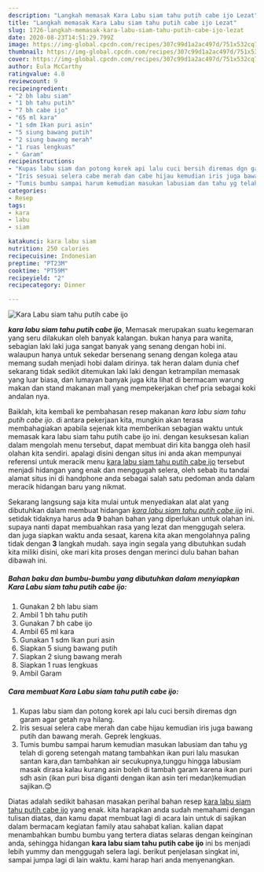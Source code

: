 ```yaml
---
description: "Langkah memasak Kara Labu siam tahu putih cabe ijo Lezat"
title: "Langkah memasak Kara Labu siam tahu putih cabe ijo Lezat"
slug: 1726-langkah-memasak-kara-labu-siam-tahu-putih-cabe-ijo-lezat
date: 2020-08-23T14:51:29.799Z
image: https://img-global.cpcdn.com/recipes/307c99d1a2ac497d/751x532cq70/kara-labu-siam-tahu-putih-cabe-ijo-foto-resep-utama.jpg
thumbnail: https://img-global.cpcdn.com/recipes/307c99d1a2ac497d/751x532cq70/kara-labu-siam-tahu-putih-cabe-ijo-foto-resep-utama.jpg
cover: https://img-global.cpcdn.com/recipes/307c99d1a2ac497d/751x532cq70/kara-labu-siam-tahu-putih-cabe-ijo-foto-resep-utama.jpg
author: Eula McCarthy
ratingvalue: 4.8
reviewcount: 9
recipeingredient:
- "2 bh labu siam"
- "1 bh tahu putih"
- "7 bh cabe ijo"
- "65 ml kara"
- "1 sdm Ikan puri asin"
- "5 siung bawang putih"
- "2 siung bawang merah"
- "1 ruas lengkuas"
- " Garam"
recipeinstructions:
- "Kupas labu siam dan potong korek api lalu cuci bersih diremas dgn garam agar getah nya hilang."
- "Iris sesuai selera cabe merah dan cabe hijau kemudian iris juga bawang putih dan bawang merah. Geprek lengkuas."
- "Tumis bumbu sampai harum kemudian masukan labusiam dan tahu yg telah di goreng setengah matang tambahkan ikan puri lalu masukan santan kara,dan tambahkan air secukupnya,tunggu hingga labusiam masak dirasa kalau kurang asin boleh di tambah garam karena ikan puri sdh asin (ikan puri bisa diganti dengan ikan asin teri medan)kemudian sajikan.😊"
categories:
- Resep
tags:
- kara
- labu
- siam

katakunci: kara labu siam 
nutrition: 250 calories
recipecuisine: Indonesian
preptime: "PT23M"
cooktime: "PT59M"
recipeyield: "2"
recipecategory: Dinner

---
```



![Kara Labu siam tahu putih cabe ijo](https://img-global.cpcdn.com/recipes/307c99d1a2ac497d/751x532cq70/kara-labu-siam-tahu-putih-cabe-ijo-foto-resep-utama.jpg)

<b><i>kara labu siam tahu putih cabe ijo</i></b>, Memasak merupakan suatu kegemaran yang seru dilakukan oleh banyak kalangan. bukan hanya para wanita, sebagian laki laki juga sangat banyak yang senang dengan hobi ini. walaupun hanya untuk sekedar bersenang senang dengan kolega atau memang sudah menjadi hobi dalam dirinya. tak heran dalam dunia chef sekarang tidak sedikit ditemukan laki laki dengan ketrampilan memasak yang luar biasa, dan lumayan banyak juga kita lihat di bermacam warung makan dan stand makanan mall yang mempekerjakan chef pria sebagai koki andalan nya.

Baiklah, kita kembali ke pembahasan resep makanan <i>kara labu siam tahu putih cabe ijo</i>. di antara pekerjaan kita, mungkin akan terasa membahagiakan apabila sejenak kita memberikan sebagian waktu untuk memasak kara labu siam tahu putih cabe ijo ini. dengan kesuksesan kalian dalam mengolah menu tersebut, dapat membuat diri kita bangga oleh hasil olahan kita sendiri. apalagi disini dengan situs ini anda akan mempunyai referensi untuk meracik menu <u>kara labu siam tahu putih cabe ijo</u> tersebut menjadi hidangan yang enak dan menggugah selera, oleh sebab itu tandai alamat situs ini di handphone anda sebagai salah satu pedoman anda dalam meracik hidangan baru yang nikmat.




Sekarang langsung saja kita mulai untuk menyediakan alat alat yang dibutuhkan dalam membuat hidangan <u><i>kara labu siam tahu putih cabe ijo</i></u> ini. setidak tidaknya harus ada <b>9</b> bahan bahan yang diperlukan untuk olahan ini. supaya nanti dapat membuahkan rasa yang lezat dan menggugah selera. dan juga siapkan waktu anda sesaat, karena kita akan mengolahnya paling tidak dengan <b>3</b> langkah mudah. saya ingin segala yang dibutuhkan sudah kita miliki disini, oke mari kita proses dengan merinci dulu bahan bahan dibawah ini.

<!--inarticleads1-->

##### Bahan baku dan bumbu-bumbu yang dibutuhkan dalam menyiapkan Kara Labu siam tahu putih cabe ijo:

1. Gunakan 2 bh labu siam
1. Ambil 1 bh tahu putih
1. Gunakan 7 bh cabe ijo
1. Ambil 65 ml kara
1. Gunakan 1 sdm Ikan puri asin
1. Siapkan 5 siung bawang putih
1. Siapkan 2 siung bawang merah
1. Siapkan 1 ruas lengkuas
1. Ambil  Garam




<!--inarticleads2-->

##### Cara membuat Kara Labu siam tahu putih cabe ijo:

1. Kupas labu siam dan potong korek api lalu cuci bersih diremas dgn garam agar getah nya hilang.
1. Iris sesuai selera cabe merah dan cabe hijau kemudian iris juga bawang putih dan bawang merah. Geprek lengkuas.
1. Tumis bumbu sampai harum kemudian masukan labusiam dan tahu yg telah di goreng setengah matang tambahkan ikan puri lalu masukan santan kara,dan tambahkan air secukupnya,tunggu hingga labusiam masak dirasa kalau kurang asin boleh di tambah garam karena ikan puri sdh asin (ikan puri bisa diganti dengan ikan asin teri medan)kemudian sajikan.😊




Diatas adalah sedikit bahasan masakan perihal bahan resep <u>kara labu siam tahu putih cabe ijo</u> yang enak. kita harapkan anda sudah memahami dengan tulisan diatas, dan kamu dapat membuat lagi di acara lain untuk di sajikan dalam bermacam kegiatan family atau sahabat kalian. kalian dapat menambahkan bumbu bumbu yang tertera diatas selaras dengan keinginan anda, sehingga hidangan <b>kara labu siam tahu putih cabe ijo</b> ini bs menjadi lebih yummy dan menggugah selera lagi. berikut penjelasan singkat ini, sampai jumpa lagi di lain waktu. kami harap hari anda menyenangkan.
